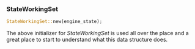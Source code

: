
### StateWorkingSet

```rust
StateWorkingSet::new(engine_state);
```

The above initializer for *StateWorkingSet* is used all over the place
and a great place to start to understand what this data structure does.
